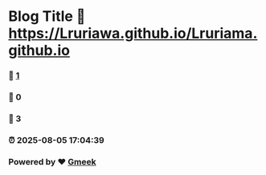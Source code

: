 # Blog Title :link: https://Lruriawa.github.io/Lruriama.github.io 
### :page_facing_up: [1](https://Lruriawa.github.io/Lruriama.github.io/tag.html) 
### :speech_balloon: 0 
### :hibiscus: 3 
### :alarm_clock: 2025-08-05 17:04:39 
### Powered by :heart: [Gmeek](https://github.com/Meekdai/Gmeek)
